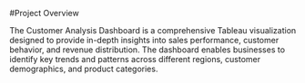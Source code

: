 #Project Overview

The Customer Analysis Dashboard is a comprehensive Tableau visualization designed to provide in-depth insights into sales performance, customer behavior, and revenue distribution. 
The dashboard enables businesses to identify key trends and patterns across different regions, customer demographics, and product categories.
